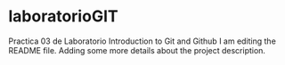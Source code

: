 # laboratorioGIT
Practica 03 de Laboratorio Introduction to Git and Github
I am editing the README file. Adding some more details about the project description.
